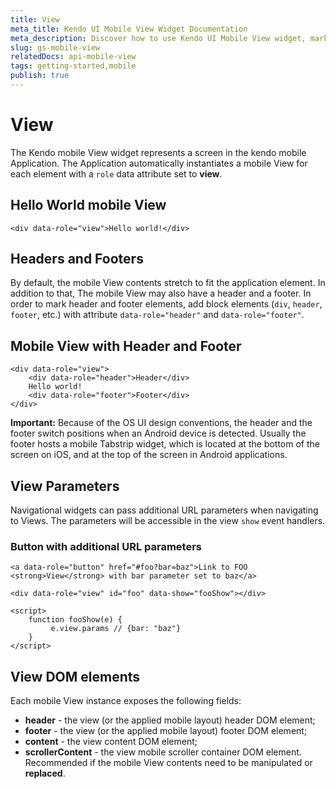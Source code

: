 ```yaml
---
title: View
meta_title: Kendo UI Mobile View Widget Documentation
meta_description: Discover how to use Kendo UI Mobile View widget, mark header and footer elements, view parameters of navigational widgets and view DOM elements.
slug: gs-mobile-view
relatedDocs: api-mobile-view
tags: getting-started,mobile
publish: true
---
```


# View

The Kendo mobile View widget represents a screen in the kendo mobile Application. The
Application automatically instantiates a mobile View for each element with a `role` data attribute set
to **view**.

## Hello World mobile View

    <div data-role="view">Hello world!</div>

## Headers and Footers

By default, the mobile View contents stretch to fit the application element.
In addition to that, The mobile View may also have a header and a footer.
In order to mark header and footer elements, add block elements (`div`, `header`, `footer`, etc.) with attribute `data-role="header"` and
`data-role="footer"`.

## Mobile View with Header and Footer

    <div data-role="view">
        <div data-role="header">Header</div>
        Hello world!
        <div data-role="footer">Footer</div>
    </div>

**Important:**
Because of the OS UI design conventions, the header and the footer switch positions when an Android device is detected.
Usually the footer hosts a mobile Tabstrip widget, which is located at the bottom of the screen on iOS,
and at the top of the screen in Android applications.

## View Parameters

Navigational widgets can pass additional URL parameters when navigating to Views. The parameters will be accessible in the  view `show` event handlers.

### Button with additional URL parameters

    <a data-role="button" href="#foo?bar=baz">Link to FOO <strong>View</strong> with bar parameter set to baz</a>

    <div data-role="view" id="foo" data-show="fooShow"></div>

    <script>
        function fooShow(e) {
             e.view.params // {bar: "baz"}
        }
    </script>

## View DOM elements

Each mobile View instance exposes the following fields:

*   **header** - the view (or the applied mobile layout) header DOM element;
*   **footer** - the view (or the applied mobile layout) footer DOM element;
*   **content** - the view content DOM element;
*   **scrollerContent** - the view mobile scroller container DOM element. Recommended if the mobile View contents need to be manipulated or **replaced**.

 
